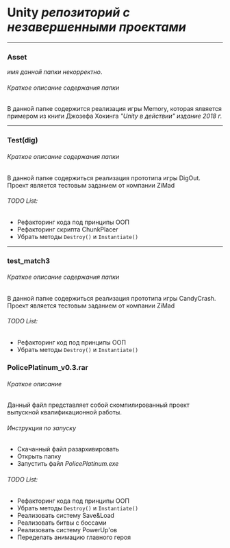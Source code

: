 # Unity *репозиторий с незавершенными проектами*

***

### Asset
*имя данной папки некорректно*.
###### Краткое описание содержания папки
В данной папке содержится реализация игры Memory, которая ялвяется примером из книги Джозефа Хокинга *"Unity в действии" издание 2018 г.*

***

### Test(dig)
###### Краткое описание содержания папки
В данной папке содержиться реализация прототипа игры DigOut. Проект является тестовым заданием от компании ZiMad
###### TODO List:
- Рефакторинг кода под принципы ООП
- Рефакторинг скрипта ChunkPlacer
- Убрать методы `Destroy()` и `Instantiate()`

***

### test_match3
###### Краткое описание содержания папки
В данной папке содержиться реализация прототипа игры CandyCrash. Проект является тестовым заданием от компании ZiMad
###### TODO List:
- Рефакторинг код под принципы ООП
- Убрать методы `Destroy()` и `Instantiate()`

### PolicePlatinum_v0.3.rar
###### Краткое описание
Данный файл представляет собой скомпилированный проект выпускной квалификационной работы.
###### Инструкция по запуску
- Скачанный файл разархивировать
- Открыть папку
- Запустить файл *PolicePlatinum.exe*
###### TODO List:
- Рефакторинг кода под принципы ООП
- Убрать методы `Destroy()` и `Instantiate()`
- Реализовать систему Save&Load
- Реализовать битвы с боссами
- Реализовать систему PowerUp'ов
- Переделать анимацию главного героя
